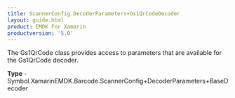 ```yaml
---
title: ScannerConfig.DecoderParameters+Gs1QrCodeDecoder
layout: guide.html
product: EMDK For Xamarin 
productversion: '5.0' 
---
```

The Gs1QrCode class provides access to parameters that are available for the Gs1QrCode decoder.

**Type** - Symbol.XamarinEMDK.Barcode.ScannerConfig+DecoderParameters+BaseDecoder

